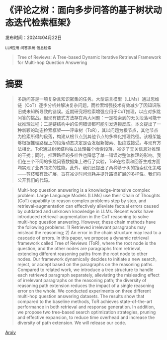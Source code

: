 # 《评论之树：面向多步问答的基于树状动态迭代检索框架》

发布时间：2024年04月22日

`LLM应用` `问答系统` `信息检索`

> Tree of Reviews: A Tree-based Dynamic Iterative Retrieval Framework for Multi-hop Question Answering

# 摘要

> 多跳问答是一项复杂且知识密集的任务。大型语言模型（LLMs）通过思维链（CoT）逐步分析并解决复杂问题，而检索增强技术有效减少了因知识陈旧或未知所导致的错误。近期研究将检索增强应用于CoT推理，以应对多跳问答的挑战。但现有链式方法存在两大问题：一是检索到的无关段落可能干扰推理过程；二是链结构中的任何错误都可能引发连锁反应。本文提出了一种新颖的动态检索框架——评审树（ToR），其以问题为根节点，其他节点为检索所得的段落，构建从根节点到其他节点的多样化推理路径。该框架能够根据推理路径上的段落动态决定是否发起新搜索、拒绝或接受。与现有方法相比，ToR通过树状结构独立处理每个检索段落，减少了无关信息对推理的干扰；同时，推理路径的多样性也降低了单一错误对整体推理的影响。我们在三个不同的多跳问答数据集上进行了实验，ToR在检索和回答生成方面均实现了业界领先的性能。此外，我们还提出了两种基于树的搜索优化策略——剪枝和有效扩展，旨在减少时间消耗并提升路径扩展的多样性。我们将公开我们的代码。

> Multi-hop question answering is a knowledge-intensive complex problem. Large Language Models (LLMs) use their Chain of Thoughts (CoT) capability to reason complex problems step by step, and retrieval-augmentation can effectively alleviate factual errors caused by outdated and unknown knowledge in LLMs. Recent works have introduced retrieval-augmentation in the CoT reasoning to solve multi-hop question answering. However, these chain methods have the following problems: 1) Retrieved irrelevant paragraphs may mislead the reasoning; 2) An error in the chain structure may lead to a cascade of errors.
  In this paper, we propose a dynamic retrieval framework called Tree of Reviews (ToR), where the root node is the question, and the other nodes are paragraphs from retrieval, extending different reasoning paths from the root node to other nodes. Our framework dynamically decides to initiate a new search, reject, or accept based on the paragraphs on the reasoning paths. Compared to related work, we introduce a tree structure to handle each retrieved paragraph separately, alleviating the misleading effect of irrelevant paragraphs on the reasoning path; the diversity of reasoning path extension reduces the impact of a single reasoning error on the whole. We conducted experiments on three different multi-hop question answering datasets. The results show that compared to the baseline methods, ToR achieves state-of-the-art performance in both retrieval and response generation. In addition, we propose two tree-based search optimization strategies, pruning and effective expansion, to reduce time overhead and increase the diversity of path extension. We will release our code.

[Arxiv](https://arxiv.org/abs/2404.14464)